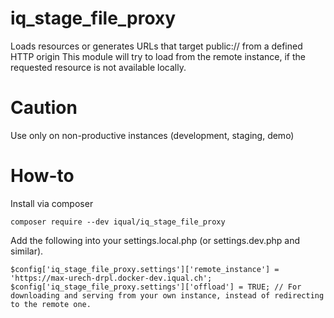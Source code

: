 # iq_stage_file_proxy
Loads resources or generates URLs that target public:// from a defined HTTP
origin This module will try to load from the remote instance, if the requested
resource is not available locally.

# Caution

Use only on non-productive instances (development, staging, demo)

# How-to

Install via composer

```
composer require --dev iqual/iq_stage_file_proxy
```

Add the following into your settings.local.php (or settings.dev.php and
similar).

```
$config['iq_stage_file_proxy.settings']['remote_instance'] = 'https://max-urech-drpl.docker-dev.iqual.ch';
$config['iq_stage_file_proxy.settings']['offload'] = TRUE; // For downloading and serving from your own instance, instead of redirecting to the remote one.
```
